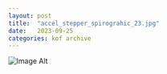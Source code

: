 ```yaml
---
layout:	post
title:	"accel_stepper_spirograhic_23.jpg"
date:	2023-09-25
categories:	kof archive
---
```


![Image Alt](https://k0f.github.io/assets/accel_stepper_spirograhic_23.jpg)